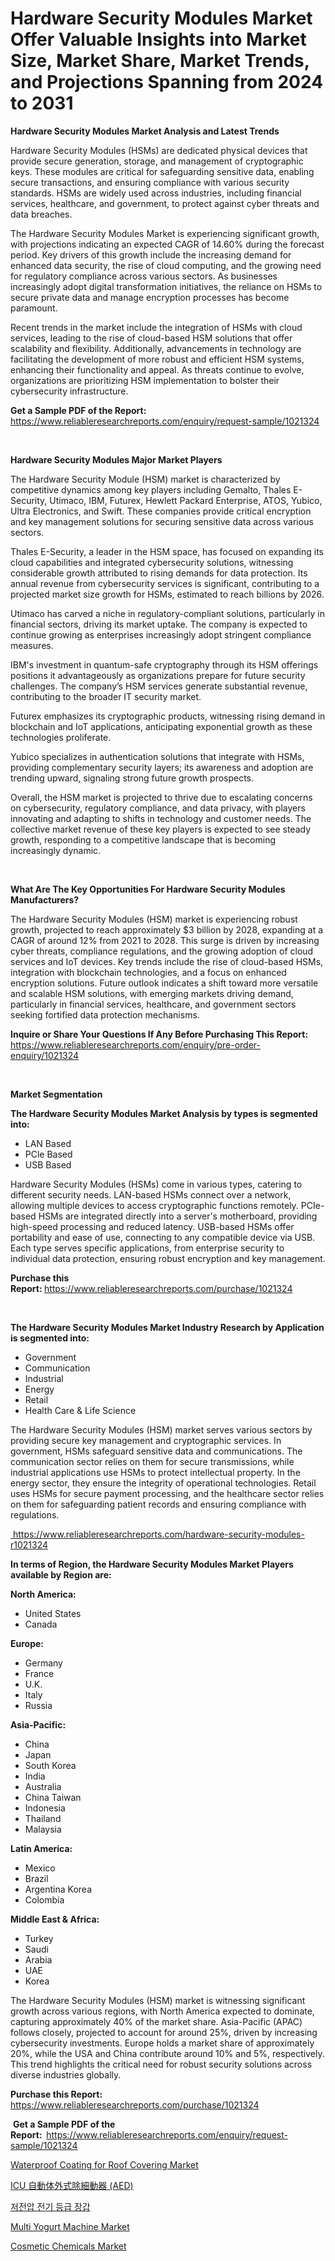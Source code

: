 <p><h1>Hardware Security Modules Market Offer Valuable Insights into Market Size, Market Share, Market Trends, and Projections Spanning from 2024 to 2031</h1></p><p><strong>Hardware Security Modules Market Analysis and Latest Trends</strong></p>
<p><p>Hardware Security Modules (HSMs) are dedicated physical devices that provide secure generation, storage, and management of cryptographic keys. These modules are critical for safeguarding sensitive data, enabling secure transactions, and ensuring compliance with various security standards. HSMs are widely used across industries, including financial services, healthcare, and government, to protect against cyber threats and data breaches.</p><p>The Hardware Security Modules Market is experiencing significant growth, with projections indicating an expected CAGR of 14.60% during the forecast period. Key drivers of this growth include the increasing demand for enhanced data security, the rise of cloud computing, and the growing need for regulatory compliance across various sectors. As businesses increasingly adopt digital transformation initiatives, the reliance on HSMs to secure private data and manage encryption processes has become paramount.</p><p>Recent trends in the market include the integration of HSMs with cloud services, leading to the rise of cloud-based HSM solutions that offer scalability and flexibility. Additionally, advancements in technology are facilitating the development of more robust and efficient HSM systems, enhancing their functionality and appeal. As threats continue to evolve, organizations are prioritizing HSM implementation to bolster their cybersecurity infrastructure.</p></p>
<p><strong>Get a Sample PDF of the Report:&nbsp;</strong> <a href="https://www.reliableresearchreports.com/enquiry/request-sample/1021324">https://www.reliableresearchreports.com/enquiry/request-sample/1021324</a></p>
<p>&nbsp;</p>
<p><strong>Hardware Security Modules Major Market Players</strong></p>
<p><p>The Hardware Security Module (HSM) market is characterized by competitive dynamics among key players including Gemalto, Thales E-Security, Utimaco, IBM, Futurex, Hewlett Packard Enterprise, ATOS, Yubico, Ultra Electronics, and Swift. These companies provide critical encryption and key management solutions for securing sensitive data across various sectors.</p><p>Thales E-Security, a leader in the HSM space, has focused on expanding its cloud capabilities and integrated cybersecurity solutions, witnessing considerable growth attributed to rising demands for data protection. Its annual revenue from cybersecurity services is significant, contributing to a projected market size growth for HSMs, estimated to reach billions by 2026.</p><p>Utimaco has carved a niche in regulatory-compliant solutions, particularly in financial sectors, driving its market uptake. The company is expected to continue growing as enterprises increasingly adopt stringent compliance measures.</p><p>IBM's investment in quantum-safe cryptography through its HSM offerings positions it advantageously as organizations prepare for future security challenges. The company’s HSM services generate substantial revenue, contributing to the broader IT security market.</p><p>Futurex emphasizes its cryptographic products, witnessing rising demand in blockchain and IoT applications, anticipating exponential growth as these technologies proliferate. </p><p>Yubico specializes in authentication solutions that integrate with HSMs, providing complementary security layers; its awareness and adoption are trending upward, signaling strong future growth prospects.</p><p>Overall, the HSM market is projected to thrive due to escalating concerns on cybersecurity, regulatory compliance, and data privacy, with players innovating and adapting to shifts in technology and customer needs. The collective market revenue of these key players is expected to see steady growth, responding to a competitive landscape that is becoming increasingly dynamic.</p></p>
<p>&nbsp;</p>
<p><strong>What Are The Key Opportunities For Hardware Security Modules Manufacturers?</strong></p>
<p><p>The Hardware Security Modules (HSM) market is experiencing robust growth, projected to reach approximately $3 billion by 2028, expanding at a CAGR of around 12% from 2021 to 2028. This surge is driven by increasing cyber threats, compliance regulations, and the growing adoption of cloud services and IoT devices. Key trends include the rise of cloud-based HSMs, integration with blockchain technologies, and a focus on enhanced encryption solutions. Future outlook indicates a shift toward more versatile and scalable HSM solutions, with emerging markets driving demand, particularly in financial services, healthcare, and government sectors seeking fortified data protection mechanisms.</p></p>
<p><strong>Inquire or Share Your Questions If Any Before Purchasing This Report:</strong> <a href="https://www.reliableresearchreports.com/enquiry/pre-order-enquiry/1021324">https://www.reliableresearchreports.com/enquiry/pre-order-enquiry/1021324</a></p>
<p>&nbsp;</p>
<p><strong>Market Segmentation</strong></p>
<p><strong>The Hardware Security Modules Market Analysis by types is segmented into:</strong></p>
<p><ul><li>LAN Based</li><li>PCle Based</li><li>USB Based</li></ul></p>
<p><p>Hardware Security Modules (HSMs) come in various types, catering to different security needs. LAN-based HSMs connect over a network, allowing multiple devices to access cryptographic functions remotely. PCIe-based HSMs are integrated directly into a server's motherboard, providing high-speed processing and reduced latency. USB-based HSMs offer portability and ease of use, connecting to any compatible device via USB. Each type serves specific applications, from enterprise security to individual data protection, ensuring robust encryption and key management.</p></p>
<p><strong>Purchase this Report:&nbsp;</strong><a href="https://www.reliableresearchreports.com/purchase/1021324">https://www.reliableresearchreports.com/purchase/1021324</a></p>
<p>&nbsp;</p>
<p><strong>The Hardware Security Modules Market Industry Research by Application is segmented into:</strong></p>
<p><ul><li>Government</li><li>Communication</li><li>Industrial</li><li>Energy</li><li>Retail</li><li>Health Care & Life Science</li></ul></p>
<p><p>The Hardware Security Modules (HSM) market serves various sectors by providing secure key management and cryptographic services. In government, HSMs safeguard sensitive data and communications. The communication sector relies on them for secure transmissions, while industrial applications use HSMs to protect intellectual property. In the energy sector, they ensure the integrity of operational technologies. Retail uses HSMs for secure payment processing, and the healthcare sector relies on them for safeguarding patient records and ensuring compliance with regulations.</p></p>
<p><a href="https://www.reliableresearchreports.com/hardware-security-modules-r1021324">&nbsp;https://www.reliableresearchreports.com/hardware-security-modules-r1021324</a></p>
<p><strong>In terms of Region, the Hardware Security Modules Market Players available by Region are:</strong></p>
<p>
    <p> <strong> North America: </strong>
        <ul>
            <li>United States</li>
            <li>Canada</li>
        </ul>
        </p> 
    <p> <strong> Europe: </strong>
        <ul>
            <li>Germany</li>
            <li>France</li>
            <li>U.K.</li>
            <li>Italy</li>
            <li>Russia</li>
        </ul>
        </p> 
    <p> <strong> Asia-Pacific: </strong>
        <ul>
            <li>China</li>
            <li>Japan</li>
            <li>South Korea</li>
            <li>India</li>
            <li>Australia</li>
            <li>China Taiwan</li>
            <li>Indonesia</li>
            <li>Thailand</li>
            <li>Malaysia</li>
        </ul>
        </p> 
    <p> <strong> Latin America: </strong>
        <ul>
            <li>Mexico</li>
            <li>Brazil</li>
            <li>Argentina Korea</li>
            <li>Colombia</li>
        </ul>
        </p> 
    <p> <strong> Middle East & Africa: </strong>
        <ul>
            <li>Turkey</li>
            <li>Saudi</li>
            <li>Arabia</li>
            <li>UAE</li>
            <li>Korea</li>
        </ul>
    </p>
    </p>
<p><p>The Hardware Security Modules (HSM) market is witnessing significant growth across various regions, with North America expected to dominate, capturing approximately 40% of the market share. Asia-Pacific (APAC) follows closely, projected to account for around 25%, driven by increasing cybersecurity investments. Europe holds a market share of approximately 20%, while the USA and China contribute around 10% and 5%, respectively. This trend highlights the critical need for robust security solutions across diverse industries globally.</p></p>
<p><strong>Purchase this Report: </strong><a href="https://www.reliableresearchreports.com/purchase/1021324">https://www.reliableresearchreports.com/purchase/1021324</a></p>
<p>&nbsp;<strong>Get a Sample PDF of the Report:&nbsp;&nbsp;</strong><a href="https://www.reliableresearchreports.com/enquiry/request-sample/1021324">https://www.reliableresearchreports.com/enquiry/request-sample/1021324</a></p>
<p><strong></strong></p>
<p><p><a href="https://medium.com/@guadaluannon456456/the-global-waterproof-coating-for-roof-covering-market-is-projected-to-experience-an-annual-9111c86ddb17">Waterproof Coating for Roof Covering Market</a></p><p><a href="https://medium.com/@ryanmarc1930/icu-automated-external-defibrillators-aeds-d358b5ca1173">ICU 自動体外式除細動器 (AED)</a></p><p><a href="https://medium.com/@nashbeahan2023/low-voltage-electrical-rated-gloves-market-%EC%9D%98-%EA%B8%80%EB%A1%9C%EB%B2%8C-%EC%8B%9C%EC%9E%A5-%EA%B0%9C%EC%9A%94%EB%8A%94-%EC%A0%84-%EC%84%B8%EA%B3%84-%EB%B0%8F-%EC%A3%BC%EC%9A%94-%EC%8B%9C%EC%9E%A5%EC%9D%98-%EC%82%B0%EC%97%85%EC%97%90-%EC%98%81%ED%96%A5%EC%9D%84-%EB%AF%B8%EC%B9%98%EB%8A%94-%EC%A3%BC%EC%9A%94-%ED%8A%B8%EB%A0%8C%EB%93%9C%EC%97%90-%EB%8C%80%ED%95%9C-%EB%8F%85%ED%8A%B9%ED%95%9C-58b0ec5c591b">저전압 전기 등급 장갑</a></p><p><a href="https://medium.com/@kylearmstrong276/executive-summary-multi-yogurt-machine-market-at-a-glance-the-multi-yogurt-machine-market-abb8f9384d18">Multi Yogurt Machine Market</a></p><p><a href="https://www.linkedin.com/pulse/cosmetic-chemicals-market-overview-global-trends-future-prospects-wfmre?trackingId=AVSdhcLbSk6Rw%2FhhMHD9Kg%3D%3D">Cosmetic Chemicals Market</a></p></p>